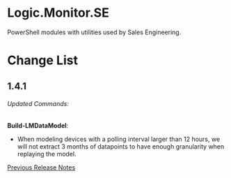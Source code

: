 # Logic.Monitor.SE
PowerShell modules with utilities used by Sales Engineering.

# Change List

## 1.4.1
###### Updated Commands:
**Build-LMDataModel**: 
- When modeling devices with a polling interval larger than 12 hours, we will not extract 3 months of datapoints to have enough granularity when replaying the model.

[Previous Release Notes](RELEASENOTES.md)